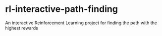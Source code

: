 # rl-interactive-path-finding
An interactive Reinforcement Learning project for finding the path with the highest rewards
